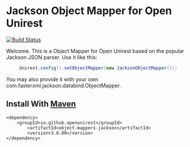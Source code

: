 # Jackson Object Mapper for Open Unirest
[![Build Status](https://travis-ci.org/OpenUnirest/unirest-java.svg?branch=master)](https://travis-ci.org/OpenUnirest/unirest-java)

Welcome. This is a Object Mapper for Open Unirest based on the popular Jackson JSON parser.
Use it like this:

```java
     Unirest.config().setObjectMapper(new JacksonObjectMapper());
```

You may also provide it with your own com.fasterxml.jackson.databind.ObjectMapper.

## Install With [Maven](https://mvnrepository.com/artifact/io.github.openunirest/)
```
<dependency>
    <groupId>io.github.openunirest</groupId>
        <artifactId>object-mappers-jackson</artifactId>
        <version>3.0.00</version>
</dependency>
```